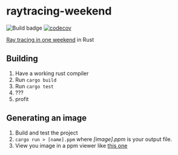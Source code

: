 # raytracing-weekend
![Build badge](https://github.com/mathijs750/raytracing-weekend/actions/workflows/build.yml/badge.svg)
[![codecov](https://codecov.io/gh/mathijs750/raytracing-weekend/branch/main/graph/badge.svg?token=K9UH1OZHIU)](https://codecov.io/gh/mathijs750/raytracing-weekend)

[Ray tracing in one weekend](https://raytracing.github.io/books/RayTracingInOneWeekend.html) in Rust

## Building
1. Have a working rust compiler
2. Run `cargo build`
3. Run `cargo test`
4. ???
5. profit

## Generating an image
1. Build and test the project
2. `cargo run > [name].ppm` where _[image].ppm_ is your output file. 
3. View you image in a ppm viewer like [this one](https://marketplace.visualstudio.com/items?itemName=martingrzzler.simple-ppm-viewer)